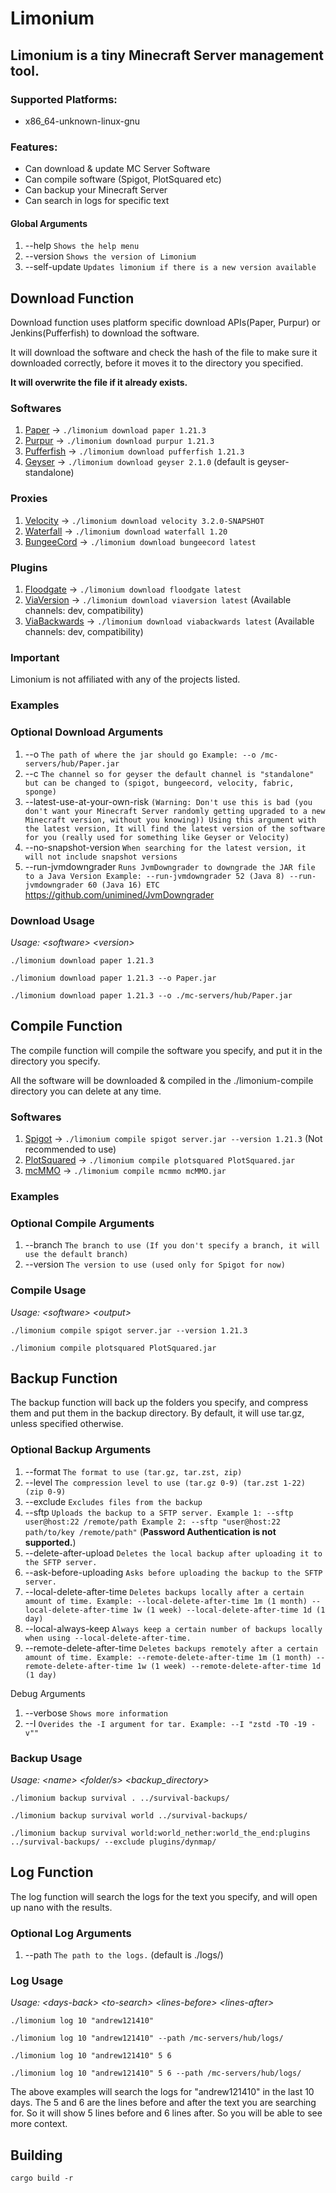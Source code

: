 # Limonium

## Limonium is a tiny Minecraft Server management tool.

### Supported Platforms:
- x86_64-unknown-linux-gnu

### Features:
- Can download & update MC Server Software
- Can compile software (Spigot, PlotSquared etc)
- Can backup your Minecraft Server
- Can search in logs for specific text

#### Global Arguments
1. --help `Shows the help menu`
2. --version `Shows the version of Limonium`
3. --self-update `Updates limonium if there is a new version available`

## Download Function
Download function uses platform specific download APIs(Paper, Purpur) or Jenkins(Pufferfish) to download the software.

It will download the software and check the hash of the file to make sure it downloaded correctly, before it moves it to the directory you specified.

**It will overwrite the file if it already exists.**

### Softwares

1. [Paper](https://github.com/PaperMC/Paper) -> `./limonium download paper 1.21.3`
2. [Purpur](https://github.com/PurpurMC/Purpur) -> `./limonium download purpur 1.21.3`
3. [Pufferfish](https://github.com/pufferfish-gg/Pufferfish) -> `./limonium download pufferfish 1.21.3`
4. [Geyser](https://github.com/GeyserMc/Geyser) -> `./limonium download geyser 2.1.0` (default is geyser-standalone)

### Proxies

1. [Velocity](https://github.com/PaperMC/Velocity) -> `./limonium download velocity 3.2.0-SNAPSHOT`
2. [Waterfall](https://github.com/PaperMC/Waterfall) -> `./limonium download waterfall 1.20`
3. [BungeeCord](https://github.com/SpigotMC/BungeeCord) -> `./limonium download bungeecord latest`

### Plugins
1. [Floodgate](https://github.com/GeyserMC/Floodgate) -> `./limonium download floodgate latest`
2. [ViaVersion](https://github.com/ViaVersion/ViaVersion) -> `./limonium download viaversion latest` (Available channels: dev, compatibility)
3. [ViaBackwards](https://github.com/ViaVersion/ViaBackwards) -> `./limonium download viabackwards latest` (Available channels: dev, compatibility)

### Important

Limonium is not affiliated with any of the projects listed.

### Examples

### Optional Download Arguments
1. --o `The path of where the jar should go Example: --o /mc-servers/hub/Paper.jar`
2. --c `The channel so for geyser the default channel is "standalone" but can be changed to (spigot, bungeecord, velocity, fabric, sponge)`
3. --latest-use-at-your-own-risk `(Warning: Don't use this is bad (you don't want your Minecraft Server randomly getting upgraded to a new Minecraft version, without you knowing)) Using this argument with the latest version, It will find the latest version of the software for you (really used for something like Geyser or Velocity)`
4. --no-snapshot-version `When searching for the latest version, it will not include snapshot versions`
5. --run-jvmdowngrader `Runs JvmDowngrader to downgrade the JAR file to a Java Version Example: --run-jvmdowngrader 52 (Java 8) --run-jvmdowngrader 60 (Java 16) ETC` https://github.com/unimined/JvmDowngrader
### Download Usage

*Usage: &lt;software&gt; &lt;version&gt;*

```
./limonium download paper 1.21.3
```

```
./limonium download paper 1.21.3 --o Paper.jar
```

```
./limonium download paper 1.21.3 --o ./mc-servers/hub/Paper.jar
```

## Compile Function

The compile function will compile the software you specify, and put it in the directory you specify.

All the software will be downloaded & compiled in the ./limonium-compile directory you can delete at any time.

### Softwares

1. [Spigot](https://hub.spigotmc.org/stash/projects/SPIGOT/repos/spigot/browse) -> `./limonium compile spigot server.jar --version 1.21.3` (Not recommended to use)
2. [PlotSquared](https://github.com/IntellectualSites/PlotSquared) -> `./limonium compile plotsquared PlotSquared.jar`
3. [mcMMO](https://github.com/mcMMO-Dev/mcMMO) -> `./limonium compile mcmmo mcMMO.jar`

### Examples

### Optional Compile Arguments
1. --branch `The branch to use (If you don't specify a branch, it will use the default branch)`
2. --version `The version to use (used only for Spigot for now)`

### Compile Usage

*Usage: &lt;software&gt; &lt;output&gt;*

```
./limonium compile spigot server.jar --version 1.21.3
```

``` 
./limonium compile plotsquared PlotSquared.jar
```

## Backup Function

The backup function will back up the folders you specify, and compress them and put them in the backup directory.
By default, it will use tar.gz, unless specified otherwise.

### Optional Backup Arguments
1. --format `The format to use (tar.gz, tar.zst, zip)`
2. --level `The compression level to use (tar.gz 0-9) (tar.zst 1-22) (zip 0-9)`
3. --exclude `Excludes files from the backup`
4. --sftp `Uploads the backup to a SFTP server. Example 1: --sftp user@host:22 /remote/path Example 2: --sftp "user@host:22 path/to/key /remote/path"` (**Password Authentication is not supported.**)
5. --delete-after-upload `Deletes the local backup after uploading it to the SFTP server.`
6. --ask-before-uploading `Asks before uploading the backup to the SFTP server.`
7. --local-delete-after-time `Deletes backups locally after a certain amount of time. Example: --local-delete-after-time 1m (1 month) --local-delete-after-time 1w (1 week) --local-delete-after-time 1d (1 day)`
8. --local-always-keep `Always keep a certain number of backups locally when using --local-delete-after-time.`
9. --remote-delete-after-time `Deletes backups remotely after a certain amount of time. Example: --remote-delete-after-time 1m (1 month) --remote-delete-after-time 1w (1 week) --remote-delete-after-time 1d (1 day)`

Debug Arguments
1. --verbose `Shows more information`
2. --I `Overides the -I argument for tar. Example: --I "zstd -T0 -19 -v""`

### Backup Usage

*Usage: &lt;name&gt; &lt;folder/s&gt; &lt;backup_directory&gt;*

```
./limonium backup survival . ../survival-backups/
```
```
./limonium backup survival world ../survival-backups/
```
```
./limonium backup survival world:world_nether:world_the_end:plugins ../survival-backups/ --exclude plugins/dynmap/
```

## Log Function

The log function will search the logs for the text you specify, and will open up nano with the results.

### Optional Log Arguments
1. --path `The path to the logs.` (default is ./logs/)

### Log Usage

*Usage: &lt;days-back&gt; &lt;to-search&gt; &lt;lines-before&gt; &lt;lines-after&gt;*

```
./limonium log 10 "andrew121410"
```
```
./limonium log 10 "andrew121410" --path /mc-servers/hub/logs/
```
```
./limonium log 10 "andrew121410" 5 6
```
```
./limonium log 10 "andrew121410" 5 6 --path /mc-servers/hub/logs/
```

The above examples will search the logs for "andrew121410" in the last 10 days.
The 5 and 6 are the lines before and after the text you are searching for. So it will show 5 lines before and 6 lines after. So you will be able to see more context.

## Building

`cargo build -r`
